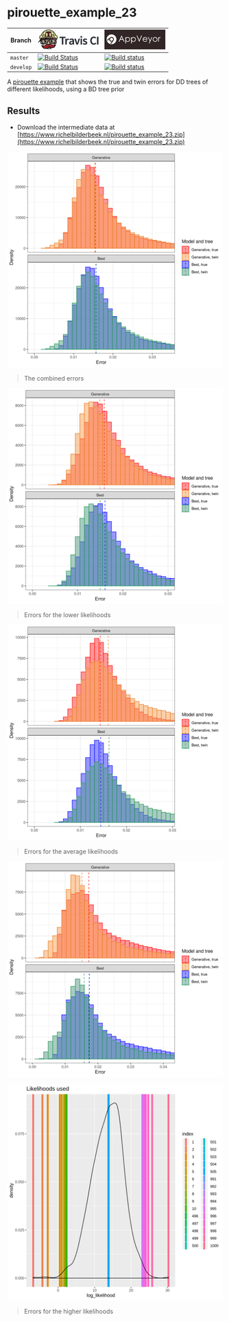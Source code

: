 # pirouette_example_23

Branch   |[![Travis CI logo](pics/TravisCI.png)](https://travis-ci.org)                                                                                                 |[![AppVeyor logo](pics/AppVeyor.png)](https://appveyor.com)                                                                                               
---------|--------------------------------------------------------------------------------------------------------------------------------------------------------------|--------------------------------------------------------------------------------------------------------------------------------------------------------------------------------------------
`master` |[![Build Status](https://travis-ci.org/richelbilderbeek/pirouette_example_23.svg?branch=master)](https://travis-ci.org/richelbilderbeek/pirouette_example_23) |[![Build status](https://ci.appveyor.com/api/projects/status/8ewhd1muuhf3l2b8/branch/master?svg=true)](https://ci.appveyor.com/project/richelbilderbeek/pirouette-example-23/branch/master)
`develop`|[![Build Status](https://travis-ci.org/richelbilderbeek/pirouette_example_23.svg?branch=develop)](https://travis-ci.org/richelbilderbeek/pirouette_example_23)|[![Build status](https://ci.appveyor.com/api/projects/status/8ewhd1muuhf3l2b8/branch/develop?svg=true)](https://ci.appveyor.com/project/richelbilderbeek/pirouette-example-23/branch/develop)

A [pirouette example](https://github.com/richelbilderbeek/pirouette_examples) that shows the true and twin errors for DD trees of different likelihoods, using a BD tree prior

## Results

 * Download the intermediate data at 
   [https://www.richelbilderbeek.nl/pirouette_example_23.zip](https://www.richelbilderbeek.nl/pirouette_example_23.zip)

![](errors.png)

> The combined errors

![](errors_low.png)

> Errors for the lower likelihoods

![](errors_mid.png)

> Errors for the average likelihoods

![](errors_high.png)

![Likelihoods](likelihoods.png)

> Errors for the higher likelihoods

